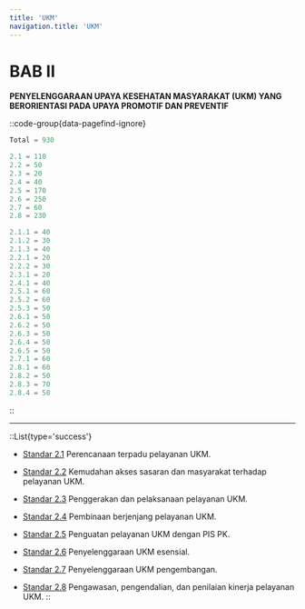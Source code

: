 ```yaml
---
title: 'UKM'
navigation.title: 'UKM'
---
```


# BAB II 

**PENYELENGGARAAN UPAYA KESEHATAN MASYARAKAT (UKM) YANG BERORIENTASI PADA UPAYA PROMOTIF DAN PREVENTIF**

::code-group{data-pagefind-ignore}
```js [Nilai]
Total = 930
```
```js [Standar]
2.1 = 110
2.2 = 50
2.3 = 20
2.4 = 40
2.5 = 170 
2.6 = 250
2.7 = 60
2.8 = 230
```
```js [Kriteria]
2.1.1 = 40
2.1.2 = 30
2.1.3 = 40
2.2.1 = 20
2.2.2 = 30
2.3.1 = 20
2.4.1 = 40
2.5.1 = 60
2.5.2 = 60
2.5.3 = 50
2.6.1 = 50
2.6.2 = 50
2.6.3 = 50
2.6.4 = 50
2.6.5 = 50
2.7.1 = 60
2.8.1 = 60
2.8.2 = 50
2.8.3 = 70
2.8.4 = 50
```
::

---
::List{type='success'}
- [Standar 2.1](/2/1) Perencanaan terpadu pelayanan UKM.

- [Standar 2.2](/2/2) Kemudahan akses sasaran dan masyarakat terhadap pelayanan UKM. 

- [Standar 2.3](/2/3) Penggerakan dan pelaksanaan pelayanan UKM. 

- [Standar 2.4](/2/4) Pembinaan berjenjang pelayanan UKM. 
- [Standar 2.5](/2/5) Penguatan pelayanan UKM dengan PIS PK. 
- [Standar 2.6](/2/6) Penyelenggaraan UKM esensial. 
- [Standar 2.7](/2/7) Penyelenggaraan UKM pengembangan. 
- [Standar 2.8](/2/8) Pengawasan, pengendalian, dan penilaian kinerja pelayanan UKM. 
::